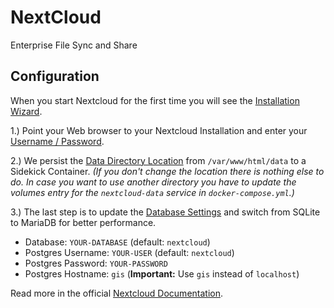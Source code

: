 # NextCloud

Enterprise File Sync and Share

## Configuration

When you start Nextcloud for the first time you will see the [Installation Wizard](https://docs.nextcloud.com/server/12/admin_manual/installation/installation_wizard.html). 

1.) Point your Web browser to your Nextcloud Installation and enter your [Username / Password](https://docs.nextcloud.com/server/12/admin_manual/installation/installation_wizard.html#quick-start).   

2.) We persist the [Data Directory Location](https://docs.nextcloud.com/server/12/admin_manual/installation/installation_wizard.html#data-directory-location) from `/var/www/html/data` to a Sidekick Container.  *(If you don't change the location there is nothing else to do. In case you want to use another directory you have to update the volumes entry for the `nextcloud-data` service in `docker-compose.yml`.)*

3.) The last step is to update the [Database Settings](https://docs.nextcloud.com/server/12/admin_manual/installation/installation_wizard.html#database-choice) and switch from SQLite to MariaDB for better performance. 

- Database: `YOUR-DATABASE` (default: `nextcloud`)
- Postgres Username: `YOUR-USER` (default: `nextcloud`)
- Postgres Password: `YOUR-PASSWORD`
- Postgres Hostname: `gis` (**Important:** Use `gis` instead of `localhost`)

Read more in the official [Nextcloud Documentation](https://docs.nextcloud.com/).

